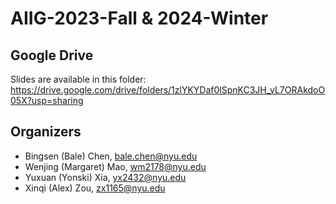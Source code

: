 # AIIG-2023-Fall & 2024-Winter

## Google Drive
Slides are available in this folder:
https://drive.google.com/drive/folders/1zlYKYDaf0lSpnKC3JH_vL7ORAkdoO05X?usp=sharing

## Organizers
- Bingsen (Bale) Chen, [bale.chen@nyu.edu](mailto:bale.chen@nyu.edu)
- Wenjing (Margaret) Mao, [wm2178@nyu.edu](mailto:wm2178@nyu.edu)
- Yuxuan (Yonski) Xia, [yx2432@nyu.edu](mailto:yx2432@nyu.edu)
- Xinqi (Alex) Zou, [zx1165@nyu.edu](mailto:zx1165@nyu.edu)